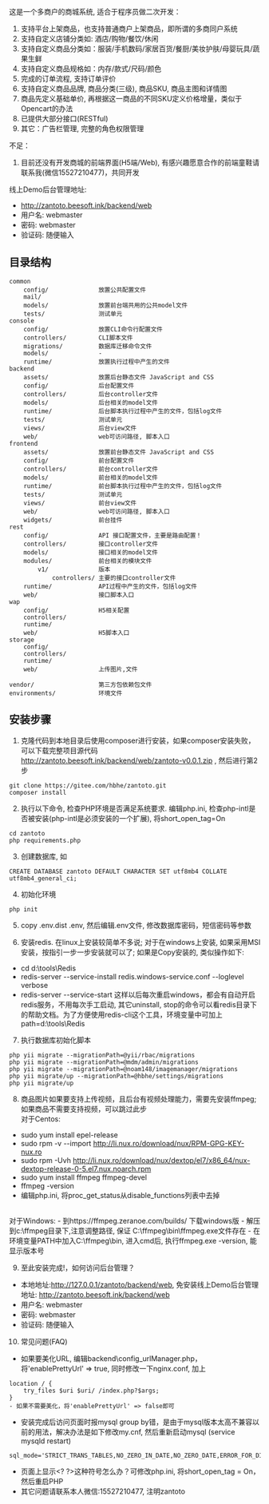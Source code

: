 
这是一个多商户的商城系统, 适合于程序员做二次开发：
1. 支持平台上架商品，也支持普通商户上架商品，即所谓的多商同户系统
2. 支持自定义店铺分类如: 酒店/购物/餐饮/休闲
3. 支持自定义商品分类如：服装/手机数码/家居百货/餐厨/美妆护肤/母婴玩具/蔬果生鲜
4. 支持自定义商品规格如：内存/款式/尺码/颜色
5. 完成的订单流程, 支持订单评价
6. 支持自定义商品品牌, 商品分类(三级), 商品SKU, 商品主图和详情图 
7. 商品先定义基础单价, 再根据这一商品的不同SKU定义价格增量，类似于Opencart的办法
8. 已提供大部分接口(RESTful)
9. 其它：广告栏管理, 完整的角色权限管理

不足：
1. 目前还没有开发商城的前端界面(H5端/Web), 有感兴趣愿意合作的前端童鞋请联系我(微信15527210477)，共同开发  
   
线上Demo后台管理地址:
- http://zantoto.beesoft.ink/backend/web
- 用户名: webmaster
- 密码: webmaster 
- 验证码: 随便输入

## 目录结构

```
common
    config/              放置公共配置文件
    mail/                
    models/              放置前台端共用的公共model文件
    tests/               测试单元    
console
    config/              放置CLI命令行配置文件
    controllers/         CLI脚本文件
    migrations/          数据库迁移命令文件
    models/              -
    runtime/             放置执行过程中产生的文件
backend
    assets/              放置后台静态文件 JavaScript and CSS
    config/              后台配置文件
    controllers/         后台controller文件
    models/              后台相关的model文件
    runtime/             后台脚本执行过程中产生的文件，包括log文件
    tests/               测试单元    
    views/               后台view文件
    web/                 web可访问路径, 脚本入口
frontend
    assets/              放置前台静态文件 JavaScript and CSS
    config/              前台配置文件
    controllers/         前台controller文件
    models/              前台相关的model文件
    runtime/             前台脚本执行过程中产生的文件，包括log文件
    tests/               测试单元 
    views/               前台view文件
    web/                 web可访问路径, 脚本入口
    widgets/             前台挂件
rest
    config/              API 接口配置文件，主要是路由配置！
    controllers/         接口controller文件
    models/              接口相关的model文件
    modules/             前台相关的模块文件    
        v1/              版本
            controllers/ 主要的接口controller文件            
    runtime/             API过程中产生的文件，包括log文件
    web/                 接口脚本入口    
wap
    config/              H5相关配置
    controllers/         
    runtime/             
    web/                 H5脚本入口    
storage
    config/              
    controllers/         
    runtime/             
    web/                 上传图片,文件   

vendor/                  第三方包依赖包文件
environments/            环境文件
```


## 安装步骤

1. 克隆代码到本地目录后使用composer进行安装，如果composer安装失败，可以下载完整项目源代码 http://zantoto.beesoft.ink/backend/web/zantoto-v0.0.1.zip , 然后进行第2步
```
git clone https://gitee.com/hbhe/zantoto.git
composer install
```


2. 执行以下命令, 检查PHP环境是否满足系统要求. 编辑php.ini, 检查php-intl是否被安装(php-intl是必须安装的一个扩展), 将short_open_tag=On
```
cd zantoto
php requirements.php
```

3. 创建数据库, 如
```
CREATE DATABASE zantoto DEFAULT CHARACTER SET utf8mb4 COLLATE utf8mb4_general_ci;
```

4. 初始化环境
```
php init
```

5. copy .env.dist .env, 然后编辑.env文件, 修改数据库密码，短信密码等参数


6. 安装redis. 在linux上安装较简单不多说; 对于在windows上安装, 如果采用MSI安装，按指引一步一步安装就可以了; 如果是Copy安装的, 类似操作如下:
- cd d:\tools\Redis
- redis-server --service-install redis.windows-service.conf --loglevel verbose
- redis-server --service-start
这样以后每次重启windows，都会有自动开启redis服务，不用每次手工启动, 其它uninstall, stop的命令可以看redis目录下的帮助文档。为了方便使用redis-cli这个工具，环境变量中可加上path=d:\tools\Redis


7. 执行数据库初始化脚本
```
php yii migrate --migrationPath=@yii/rbac/migrations 
php yii migrate --migrationPath=@mdm/admin/migrations
php yii migrate --migrationPath=@noam148/imagemanager/migrations
php yii migrate/up --migrationPath=@hbhe/settings/migrations
php yii migrate/up
```

8. 商品图片如果要支持上传视频，且后台有视频处理能力，需要先安装ffmpeg; 如果商品不需要支持视频，可以跳过此步<br>
对于Centos:
- sudo yum install epel-release
- sudo rpm -v --import http://li.nux.ro/download/nux/RPM-GPG-KEY-nux.ro
- sudo rpm -Uvh http://li.nux.ro/download/nux/dextop/el7/x86_64/nux-dextop-release-0-5.el7.nux.noarch.rpm
- sudo yum install ffmpeg ffmpeg-devel
- ffmpeg -version
- 编辑php.ini, 将proc_get_status从disable_functions列表中去掉<br>
<br>
对于Windows:
- 到https://ffmpeg.zeranoe.com/builds/ 下载windows版
- 解压到c:\ffmpeg目录下,注意调整路径, 保证 C:\ffmpeg\bin\ffmpeg.exe文件存在
- 在环境变量PATH中加入C:\ffmpeg\bin, 进入cmd后, 执行ffmpeg.exe -version, 能显示版本号

<!-- 
1. 启动定时任务
```
crontab -e
0 0 * * * /usr/bin/php /home/wwwroot/zantoto/yii night
*/5 * * * *  /usr/bin/php /home/wwwroot/zantoto/yii min
*/20 * * * *  /usr/bin/php /home/wwwroot/zantoto/yii min-twenty
```
 -->


9. 至此安装完成!，如何访问后台管理？
- 本地地址:http://127.0.0.1/zantoto/backend/web, 免安装线上Demo后台管理地址: http://zantoto.beesoft.ink/backend/web
- 用户名: webmaster
- 密码: webmaster 
- 验证码: 随便输入


10. 常见问题(FAQ)
- 如果要美化URL, 编辑backend\config\_urlManager.php，将'enablePrettyUrl' => true, 同时修改一下nginx.conf, 加上
```
location / {
    try_files $uri $uri/ /index.php?$args;
}
- 如果不需要美化，将'enablePrettyUrl' => false即可
```

- 安装完成后访问页面时报mysql group by错，是由于mysql版本太高不兼容以前的用法，解决办法是如下修改my.cnf, 然后重新启动mysql (service mysqld restart)
```
sql_mode='STRICT_TRANS_TABLES,NO_ZERO_IN_DATE,NO_ZERO_DATE,ERROR_FOR_DIVISION_BY_ZERO,NO_ENGINE_SUBSTITUTION'
```
- 页面上显示\<\? \?\>这种符号怎么办？可修改php.ini, 将short_open_tag = On，然后重启PHP
- 其它问题请联系本人微信:15527210477, 注明zantoto

